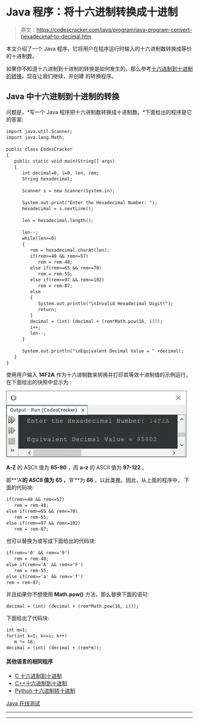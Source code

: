 # Java 程序：将十六进制转换成十进制

> 原文：<https://codescracker.com/java/program/java-program-convert-hexadecimal-to-decimal.htm>

本文介绍了一个 Java 程序，它将用户在程序运行时输入的十六进制数转换成等价的十进制数。

如果你不知道十六进制到十进制的转换是如何发生的，那么参考[十六进制到十进制的转换](/computer-fundamental/hexadecimal-to-decimal.htm)。现在让我们继续，并创建 的转换程序。

## Java 中十六进制到十进制的转换

问题是，*写一个 Java 程序把十六进制数转换成十进制数。*下面给出的程序是它的答案:

```
import java.util.Scanner;
import java.lang.Math;

public class CodesCracker
{
   public static void main(String[] args)
   {
      int decimal=0, i=0, len, rem;
      String hexadecimal;

      Scanner s = new Scanner(System.in);

      System.out.print("Enter the Hexadecimal Number: ");
      hexadecimal = s.nextLine();

      len = hexadecimal.length();

      len--;
      while(len>=0)
      {
         rem = hexadecimal.charAt(len);
         if(rem>=48 && rem<=57)
            rem = rem-48;
         else if(rem>=65 && rem<=70)
            rem = rem-55;
         else if(rem>=97 && rem<=102)
            rem = rem-87;
         else
         {
            System.out.println("\nInvalid Hexadecimal Digit!");
            return;
         }
         decimal = (int) (decimal + (rem*Math.pow(16, i)));
         i++;
         len--;
      }

      System.out.println("\nEquivalent Decimal Value = " +decimal);
   }
}
```

使用用户输入 **14F2A** 作为十六进制数来转换并打印其等效十进制值的示例运行，在下面给出的快照中显示为 :

![java convert hexadecimal to decimal](img/9d5ebe1186f5e3e1422cb74dd964aafd.png)

**A-Z** 的 ASCII 值为 **65-90** ，而 **a-z** 的 ASCII 值为 **97-122** 。

即**‘A’**的 ASCII 值为 **65** ，**‘B’**为 **66** ，以此类推。因此，从上面的程序中， 下面的代码块:

```
if(rem>=48 && rem<=57)
   rem = rem-48;
else if(rem>=65 && rem<=70)
   rem = rem-55;
else if(rem>=97 && rem<=102)
   rem = rem-87;
```

也可以替换为或写成下面给出的代码块:

```
if(rem>='0' && rem<='9')
   rem = rem-48;
else if(rem>='A' && rem<='F')
   rem = rem-55;
else if(rem>='a' && rem<='f')
rem = rem-87;
```

并且如果你不想使用 **Math.pow()** 方法，那么替换下面的语句:

```
decimal = (int) (decimal + (rem*Math.pow(16, i)));
```

下面给出了代码块:

```
int m=1;
for(int k=1; k<=i; k++)
   m *= 16;
decimal = (int) (decimal + (rem*m));
```

#### 其他语言的相同程序

*   [C 十六进制到十进制](/c/program/c-program-convert-hexadecimal-to-decimal.htm)
*   [C++十六进制到十进制](/cpp/program/cpp-program-convert-hexadecimal-to-decimal.htm)
*   [Python 十六进制转十进制](/python/program/python-program-convert-hexadecimal-to-decimal.htm)

[Java 在线测试](/exam/showtest.php?subid=1)

* * *

* * *